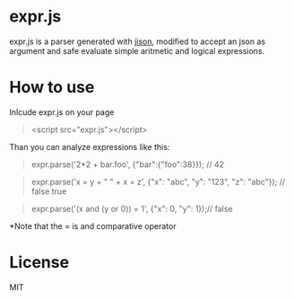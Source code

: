 expr.js
=======

expr.js is a parser generated with [jison](http://zaach.github.io/jison/), modified to accept an json as argument and safe evaluate simple aritmetic and logical expressions.

How to use
=======

Inlcude expr.js on your page

> \<script src="expr.js"\>\</script\>

Than you can analyze expressions like this:

>expr.parse('2*2 + bar.foo', {"bar":{"foo":38}}); // 42

>expr.parse('x = y + " " + x = z', {"x": "abc", "y": "123", "z": "abc"}); // false true

>expr.parse('(x and (y or 0)) = 1', {"x": 0, "y": 1});// false

*Note that the = is and comparative operator

License
=======

MIT
